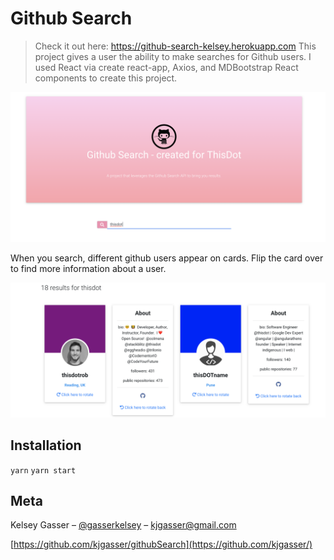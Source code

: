# Github Search

> Check it out here: https://github-search-kelsey.herokuapp.com
> This project gives a user the ability to make searches for Github users. I used React via create react-app, Axios, and MDBootstrap React components to create this project.

![header of app](./src/images/header.png)

When you search, different github users appear on cards. Flip the card over to find more information about a user.

![display cards](./src/images/cards.png)

## Installation

`yarn`
`yarn start`

## Meta

Kelsey Gasser – [@gasserkelsey](https://twitter.com/gasserkelsey) – kjgasser@gmail.com

[https://github.com/kjgasser/githubSearch](https://github.com/kjgasser/)

